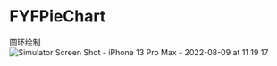 # FYFPieChart
圆环绘制
![Simulator Screen Shot - iPhone 13 Pro Max - 2022-08-09 at 11 19 17](https://user-images.githubusercontent.com/14822199/183556512-68771d42-d1a3-4d80-bb27-6b0378675b27.png)
